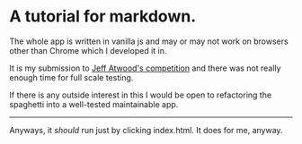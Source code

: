 # A tutorial for markdown.

The whole app is written in vanilla js and may or may not work on browsers other than Chrome which I developed it in.

It is my submission to [Jeff Atwood's competition](http://blog.codinghorror.com/toward-a-better-markdown-tutorial/) and there was not really enough time for full scale testing.

If there is any outside interest in this I would be open to refactoring the spaghetti into a well-tested maintainable app.

---

Anyways, it *should* run just by clicking index.html. It does for me, anyway.
